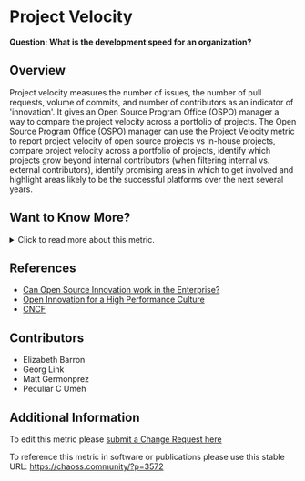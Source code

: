 # Project Velocity

**Question: What is the development speed for an organization?**

## Overview

Project velocity measures the number of issues, the number of pull requests, volume of commits, and number of contributors as an indicator of 'innovation'. It gives an Open Source Program Office (OSPO) manager a way to compare the project velocity across a portfolio of projects.
The Open Source Program Office (OSPO) manager can use the Project Velocity metric to report project velocity of open source projects vs in-house projects, compare project velocity across a portfolio of projects, identify which projects grow beyond internal contributors (when filtering internal vs. external contributors), identify promising areas in which to get involved and highlight areas likely to be the successful platforms over the next several years.

## Want to Know More?

<span markdown="1"><details>

<summary>Click to read more about this metric.</summary>

### Data Collection Strategies

*   [issues closed](https://github.com/chaoss/wg-evolution/blob/main/focus-areas/issue-resolution/issues-closed.md)
*   [number of reviews](https://github.com/chaoss/wg-evolution/blob/main/focus-areas/code-development-process-quality/change-request-reviews.md)
*   [# of code changes](https://github.com/chaoss/wg-evolution/blob/main/focus-areas/code-development-activity/code-changes-commits.md)
*   [# of committers](https://github.com/chaoss/wg-risk/blob/main/focus-areas/business-risk/committers.md)

### Filters

*   Internal vs external contributors
*   Project sources (e.g., internal repositories, open-source repositories, and competitor open-source repositories)
*   Time

### Visualizations

*   X-Axis: Logarithmic scale for Code Changes
*   Y-Axis: Logarithmic scale of Sum of Number of Issues and Number of Reviews
*   Dot-size: Committers
*   Dots are projects

![cncf](https://raw.githubusercontent.com/chaoss/wg-value/main/focus-areas/communal-value/images/project-velocity_visualization.png)

</details></span>

## References

*   [Can Open Source Innovation work in the Enterprise?][l1]
*   [Open Innovation for a High Performance Culture][l2]
*   [CNCF][13]

[l1]: https://www.threefivetwo.com/blog/can-open-source-innovation-work-in-the-enterprise

[l2]: https://www.nearform.com/blog/want-a-high-performing-culture-make-way-for-open-innovation

[13]: https://github.com/cncf/velocity

## Contributors

*   Elizabeth Barron
*   Georg Link
*   Matt Germonprez
*   Peculiar C Umeh

## Additional Information

To edit this metric please [submit a Change Request here](https://github.com/chaoss/wg-value/blob/main/focus-areas/communal-value/project-velocity.md)

To reference this metric in software or publications please use this stable URL: <https://chaoss.community/?p=3572>

<!-- # For groupings in the knowledge base
Context tags: Software, Platforms, Contributions
Keyword tags: Speed, activity, volume, issues, reviews, commits
-->
